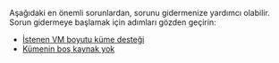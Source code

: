 Aşağıdaki en önemli sorunlardan, sorunu gidermenize yardımcı olabilir. Sorun gidermeye başlamak için adımları gözden geçirin:

- [İstenen VM boyutu küme desteği](../articles/virtual-machines/troubleshooting/troubleshoot-deploy-vm-windows.md#the-cluster-cannot-support-the-requested-vm-size)
- [Kümenin boş kaynak yok](../articles/virtual-machines/troubleshooting/troubleshoot-deploy-vm-windows.md#the-cluster-does-not-have-free-resources)